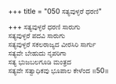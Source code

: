 +++
title = "050 ಸತ್ಯವುಳ್ಳರೆ ಧರಣಿ"

+++
ಸತ್ಯವುಳ್ಳರೆ ಧರಣಿ ಸಾರುಗು  
ಸತ್ಯವುಳ್ಳರೆ ಪದವಿ ಸಾರುಗು  
ಸತ್ಯವುಳ್ಳರೆ ಸಕಲರಾಜ್ಯದ ವೀರಸಿರಿ ಸಾರ್ಗು  
ಸತ್ಯವೇ ಬೇಹುದು ನೃಪರಿಗಾ  
ಸತ್ಯ ಭುಜಬಲಗೂಡಿ ಮಂತ್ರದ   
ಸತ್ಯವೇ ಸತ್ವಾಧಿಕವು ಭೂಪಾಲ ಕೇಳೆಂದ     ॥50॥